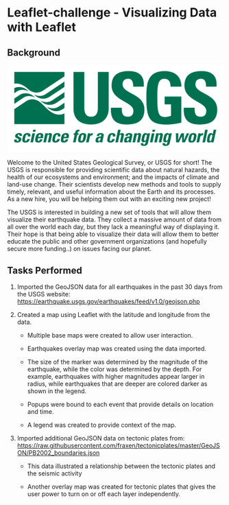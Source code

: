 # Leaflet-challenge - Visualizing Data with Leaflet

## Background

![1-Logo](Images/1-Logo.png)

Welcome to the United States Geological Survey, or USGS for short! The USGS is responsible for providing scientific data about natural hazards, the health of our ecosystems and environment; and the impacts of climate and land-use change. Their scientists develop new methods and tools to supply timely, relevant, and useful information about the Earth and its processes. As a new hire, you will be helping them out with an exciting new project!

The USGS is interested in building a new set of tools that will allow them visualize their earthquake data. They collect a massive amount of data from all over the world each day, but they lack a meaningful way of displaying it. Their hope is that being able to visualize their data will allow them to better educate the public and other government organizations (and hopefully secure more funding..) on issues facing our planet.

## Tasks Performed

1. Imported the GeoJSON data for all earthquakes in the past 30 days from the USGS website: 
https://earthquake.usgs.gov/earthquakes/feed/v1.0/geojson.php

2. Created a map using Leaflet with the latitude and longitude from the data.

   * Multiple base maps were created to allow user interaction.

   * Earthquakes overlay map was created using the data imported.
   
   * The size of the marker was determined by the magnitude of the earthquake, while the color was determined by the depth. For example, earthquakes with higher magnitudes appear larger in radius, while earthquakes that are deeper are colored darker as shown in the legend.

   * Popups were bound to each event that provide details on location and time.

   * A legend was created to provide context of the map.

3. Imported additional GeoJSON data on tectonic plates from:
https://raw.githubusercontent.com/fraxen/tectonicplates/master/GeoJSON/PB2002_boundaries.json

   * This data illustrated a relationship between the tectonic plates and the seismic activity

   * Another overlay map was created for tectonic plates that gives the user power to turn on or off each layer independently.


